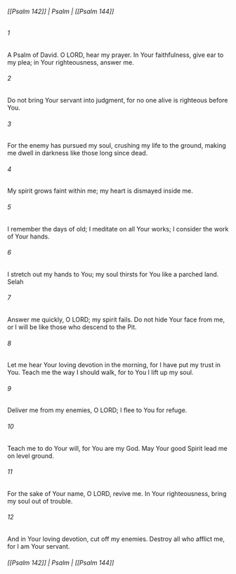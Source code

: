 ###### [[Psalm 142]] | Psalm | [[Psalm 144]]

###### 1
A Psalm of David. O LORD, hear my prayer. In Your faithfulness, give ear to my plea; in Your righteousness, answer me.
###### 2
Do not bring Your servant into judgment, for no one alive is righteous before You.
###### 3
For the enemy has pursued my soul, crushing my life to the ground, making me dwell in darkness like those long since dead.
###### 4
My spirit grows faint within me; my heart is dismayed inside me.
###### 5
I remember the days of old; I meditate on all Your works; I consider the work of Your hands.
###### 6
I stretch out my hands to You; my soul thirsts for You like a parched land. Selah
###### 7
Answer me quickly, O LORD; my spirit fails. Do not hide Your face from me, or I will be like those who descend to the Pit.
###### 8
Let me hear Your loving devotion in the morning, for I have put my trust in You. Teach me the way I should walk, for to You I lift up my soul.
###### 9
Deliver me from my enemies, O LORD; I flee to You for refuge.
###### 10
Teach me to do Your will, for You are my God. May Your good Spirit lead me on level ground.
###### 11
For the sake of Your name, O LORD, revive me. In Your righteousness, bring my soul out of trouble.
###### 12
And in Your loving devotion, cut off my enemies. Destroy all who afflict me, for I am Your servant.

###### [[Psalm 142]] | Psalm | [[Psalm 144]]
